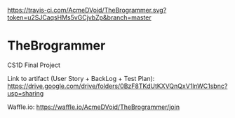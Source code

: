 https://travis-ci.com/AcmeDVoid/TheBrogrammer.svg?token=u2SJCaqsHMs5vGCjvbZp&branch=master
# TheBrogrammer
CS1D Final Project


Link to artifact (User Story + BackLog + Test Plan): https://drive.google.com/drive/folders/0BzF8TKdUtKXVQnQxV1lnWC1sbnc?usp=sharing

Waffle.io: https://waffle.io/AcmeDVoid/TheBrogrammer/join
